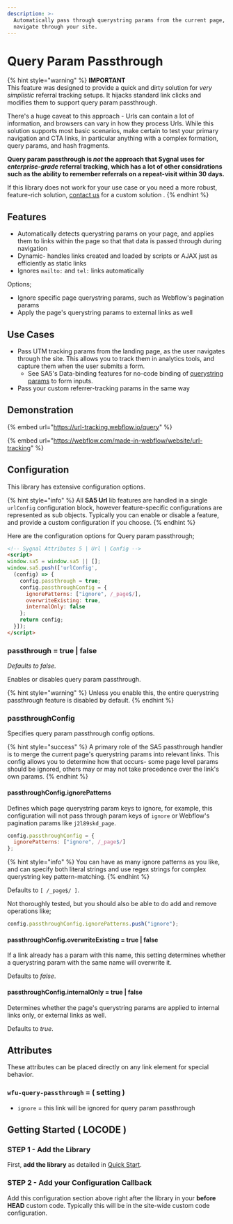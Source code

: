 ```yaml
---
description: >-
  Automatically pass through querystring params from the current page, as users
  navigate through your site.
---
```


# Query Param Passthrough

{% hint style="warning" %}
**IMPORTANT**\
This feature was designed to provide a quick and dirty solution for _very simplistic_ referral tracking setups. It hijacks standard link clicks and modifies them to support query param passthrough.&#x20;

There's a huge caveat to this approach - Urls can contain a lot of information, and browsers can vary in how they process Urls.  While this solution supports most basic scenarios, make certain to test your primary navigation and CTA links, in particular anything with a complex formation, query params, and hash fragments.&#x20;

**Query param passthrough is&#x20;**_**not**_**&#x20;the approach that Sygnal uses for&#x20;**_**enterprise-grade**_**&#x20;referral tracking, which has a lot of other considrations such as the ability to remember referrals on a repeat-visit within 30 days.**&#x20;

If this library does not work for your use case or you need a more robust, feature-rich solution, [contact us](https://www.sygnal.com/webflow) for a custom solution .&#x20;
{% endhint %}

## Features

* Automatically detects querystring params on your page, and applies them to links within the page so that that data is passed through during navigation&#x20;
* Dynamic- handles links created and loaded by scripts or AJAX just as efficiently as static links
* Ignores `mailto:` and `tel:` links automatically

Options;

* Ignore specific page querystring params, such as Webflow's pagination params&#x20;
* Apply the page's querystring params to external links as well&#x20;

## Use Cases

* Pass UTM tracking params from the landing page, as the user navigates through the site. This allows you to track them in analytics tools, and capture them when the user submits a form.
  * See SA5's Data-binding features for no-code binding of [querystring params](../../sa5-data/data-sources/url-query-params.md) to form inputs.&#x20;
* Pass your custom referrer-tracking params in the same way &#x20;

## Demonstration

{% embed url="https://url-tracking.webflow.io/query" %}

{% embed url="https://webflow.com/made-in-webflow/website/url-tracking" %}

## Configuration

This library has extensive configuration options.&#x20;

{% hint style="info" %}
All **SA5 Url** lib features are handled in a single `urlConfig` configuration block, however feature-specific configurations are represented as sub objects. Typically you can enable or disable a feature, and provide a custom configuration if you choose.
{% endhint %}

Here are the configuration options for Query param passthrough;&#x20;

```html
<!-- Sygnal Attributes 5 | Url | Config -->
<script>
window.sa5 = window.sa5 || [];
window.sa5.push(['urlConfig', 
  (config) => {
    config.passthrough = true;
    config.passthroughConfig = {
      ignorePatterns: ["ignore", /_page$/],
      overwriteExisting: true,
      internalOnly: false
    };
    return config;
  }]); 
</script>
```

### passthrough = true | false

_Defaults to false._

Enables or disables query param passthrough.

{% hint style="warning" %}
Unless you enable this, the entire querystring passthrough feature is disabled by default.
{% endhint %}

### passthroughConfig

Specifies query param passthrough config options.&#x20;

{% hint style="success" %}
A primary role of the SA5 passthrough handler is to merge the current page's querystring params into relevant links.  This config allows you to determine how that occurs- some page level params should be ignored, others may or may not take precedence over the link's own params.&#x20;
{% endhint %}

#### passthroughConfig.ignorePatterns

Defines which page querystring param keys to ignore, for example, this configuration will not pass through param keys of `ignore` or Webflow's pagination params like `j2l89skd_page`.&#x20;

```javascript
config.passthroughConfig = {
  ignorePatterns: ["ignore", /_page$/]
};
```

{% hint style="info" %}
You can have as many ignore patterns as you like, and can specify both literal strings and use regex strings for complex querystring key pattern-matching.
{% endhint %}

Defaults to  `[ /_page$/ ]`.&#x20;

Not thoroughly tested, but you should also be able to do add and remove operations like;&#x20;

```javascript
config.passthroughConfig.ignorePatterns.push("ignore");
```

#### passthroughConfig.overwriteExisting = true | false <a href="#getting-started-locode" id="getting-started-locode"></a>

If a link already has a param with this name, this setting determines whether a querystring param with the same name will overwrite it.&#x20;

Defaults to _false_.

#### passthroughConfig.internalOnly = true | false

Determines whether the page's querystring params are applied to internal links only, or external links as well.&#x20;

Defaults to _true_.

## Attributes <a href="#getting-started-locode" id="getting-started-locode"></a>

These attributes can be placed directly on any link element for special behavior.&#x20;

### `wfu-query-passthrough` = ( setting )&#x20;

* `ignore` = this link will be ignored for query param passthrough

## Getting Started ( LOCODE ) <a href="#getting-started-locode" id="getting-started-locode"></a>

### STEP 1 - Add the Library <a href="#step-1---add-the-library" id="step-1---add-the-library"></a>

First, **add the library** as detailed in [Quick Start](../quick-start.md).

### STEP 2 - Add your Configuration Callback

Add this configuration section above right after the library in your **before HEAD** custom code. Typically this will be in the site-wide custom code configuration.&#x20;
